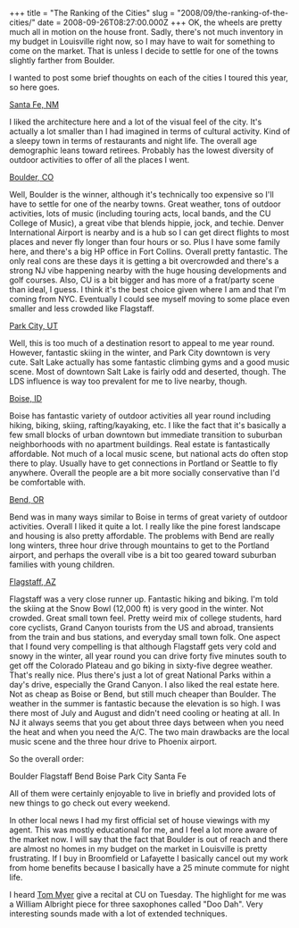 +++
title = "The Ranking of the Cities"
slug = "2008/09/the-ranking-of-the-cities/"
date = 2008-09-26T08:27:00.000Z
+++
OK, the wheels are pretty much all in motion on the house front. Sadly, there's not much inventory in my budget in Louisville right now, so I may have to wait for something to come on the market. That is unless I decide to settle for one of the towns slightly farther from Boulder.

I wanted to post some brief thoughts on each of the cities I toured this year, so here goes.

[Santa Fe, NM](http://en.wikipedia.org/wiki/Santa_Fe,_New_Mexico)

I liked the architecture here and a lot of the visual feel of the city. It's actually a lot smaller than I had imagined in terms of cultural activity. Kind of a sleepy town in terms of restaurants and night life. The overall age demographic leans toward retirees. Probably has the lowest diversity of outdoor activities to offer of all the places I went.

[Boulder, CO](http://en.wikipedia.org/wiki/Boulder,_Colorado)

Well, Boulder is the winner, although it's technically too expensive so I'll have to settle for one of the nearby towns. Great weather, tons of outdoor activities, lots of music (including touring acts, local bands, and the CU College of Music), a great vibe that blends hippie, jock, and techie. Denver International Airport is nearby and is a hub so I can get direct flights to most places and never fly longer than four hours or so. Plus I have some family here, and there's a big HP office in Fort Collins. Overall pretty fantastic. The only real cons are these days it is getting a bit overcrowded and there's a strong NJ vibe happening nearby with the huge housing developments and golf courses. Also, CU is a bit bigger and has more of a frat/party scene than ideal, I guess. I think it's the best choice given where I am and that I'm coming from NYC. Eventually I could see myself moving to some place even smaller and less crowded like Flagstaff.

[Park City, UT](http://en.wikipedia.org/wiki/Park_City,_Utah)

Well, this is too much of a destination resort to appeal to me year round. However, fantastic skiing in the winter, and Park City downtown is very cute. Salt Lake actually has some fantastic climbing gyms and a good music scene. Most of downtown Salt Lake is fairly odd and deserted, though. The LDS influence is way too prevalent for me to live nearby, though.

[Boise, ID](http://en.wikipedia.org/wiki/Boise)

Boise has fantastic variety of outdoor activities all year round including hiking, biking, skiing, rafting/kayaking, etc. I like the fact that it's basically a few small blocks of urban downtown but immediate transition to suburban neighborhoods with no apartment buildings. Real estate is fantastically affordable. Not much of a local music scene, but national acts do often stop there to play. Usually have to get connections in Portland or Seattle to fly anywhere. Overall the people are a bit more socially conservative than I'd be comfortable with.

[Bend, OR](http://en.wikipedia.org/wiki/Bend,_Oregon)

Bend was in many ways similar to Boise in terms of great variety of outdoor activities. Overall I liked it quite a lot. I really like the pine forest landscape and housing is also pretty affordable. The problems with Bend are really long winters, three hour drive through mountains to get to the Portland airport, and perhaps the overall vibe is a bit too geared toward suburban families with young children.

[Flagstaff, AZ](http://en.wikipedia.org/wiki/Flagstaff,_Arizona)

Flagstaff was a very close runner up. Fantastic hiking and biking. I'm told the skiing at the Snow Bowl (12,000 ft) is very good in the winter. Not crowded. Great small town feel. Pretty weird mix of college students, hard core cyclists, Grand Canyon tourists from the US and abroad, transients from the train and bus stations, and everyday small town folk. One aspect that I found very compelling is that although Flagstaff gets very cold and snowy in the winter, all year round you can drive forty five minutes south to get off the Colorado Plateau and go biking in sixty-five degree weather. That's really nice. Plus there's just a lot of great National Parks within a day's drive, especially the Grand Canyon. I also liked the real estate here. Not as cheap as Boise or Bend, but still much cheaper than Boulder. The weather in the summer is fantastic because the elevation is so high. I was there most of July and August and didn't need cooling or heating at all. In NJ it always seems that you get about three days between when you need the heat and when you need the A/C. The two main drawbacks are the local music scene and the three hour drive to Phoenix airport.

So the overall order:

Boulder Flagstaff Bend Boise Park City Santa Fe

All of them were certainly enjoyable to live in briefly and provided lots of new things to go check out every weekend.

In other local news I had my first official set of house viewings with my agent. This was mostly educational for me, and I feel a lot more aware of the market now. I will say that the fact that Boulder is out of reach and there are almost no homes in my budget on the market in Louisville is pretty frustrating. If I buy in Broomfield or Lafayette I basically cancel out my work from home benefits because I basically have a 25 minute commute for night life.

I heard [Tom Myer](http://www.colorado.edu/music/faculty/myer.html) give a recital at CU on Tuesday. The highlight for me was a William Albright piece for three saxophones called "Doo Dah". Very interesting sounds made with a lot of extended techniques.